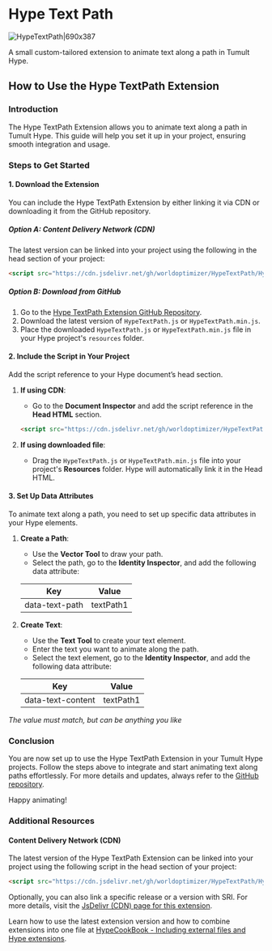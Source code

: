 # Hype Text Path

![HypeTextPath|690x387](https://playground.maxziebell.de/Hype/TextPath/HypeTextPath.jpg?)

A small custom-tailored extension to animate text along a path in Tumult Hype.

## How to Use the Hype TextPath Extension

### Introduction
The Hype TextPath Extension allows you to animate text along a path in Tumult Hype. This guide will help you set it up in your project, ensuring smooth integration and usage.

### Steps to Get Started

#### 1. Download the Extension
You can include the Hype TextPath Extension by either linking it via CDN or downloading it from the GitHub repository.

##### Option A: Content Delivery Network (CDN)
The latest version can be linked into your project using the following in the head section of your project:

```html
<script src="https://cdn.jsdelivr.net/gh/worldoptimizer/HypeTextPath/HypeTextPath.min.js"></script>
```

##### Option B: Download from GitHub
1. Go to the [Hype TextPath Extension GitHub Repository](https://github.com/worldoptimizer/HypeTextPath).
2. Download the latest version of `HypeTextPath.js` or `HypeTextPath.min.js`.
3. Place the downloaded `HypeTextPath.js` or `HypeTextPath.min.js` file in your Hype project's `resources` folder.

#### 2. Include the Script in Your Project
Add the script reference to your Hype document’s head section.

1. **If using CDN**:
   - Go to the **Document Inspector** and add the script reference in the **Head HTML** section.
   ```html
   <script src="https://cdn.jsdelivr.net/gh/worldoptimizer/HypeTextPath/HypeTextPath.min.js"></script>
   ```

2. **If using downloaded file**:
   - Drag the `HypeTextPath.js` or `HypeTextPath.min.js` file into your project's **Resources** folder. Hype will automatically link it in the Head HTML.

#### 3. Set Up Data Attributes
To animate text along a path, you need to set up specific data attributes in your Hype elements.

1. **Create a Path**:
   - Use the **Vector Tool** to draw your path.
   - Select the path, go to the **Identity Inspector**, and add the following data attribute:

   | Key           | Value          |
   |---------------|----------------|
   | data-text-path | textPath1     |

2. **Create Text**:
   - Use the **Text Tool** to create your text element.
   - Enter the text you want to animate along the path.
   - Select the text element, go to the **Identity Inspector**, and add the following data attribute:

   | Key             | Value          |
   |-----------------|----------------|
   | data-text-content | textPath1    |

*The value must match, but can be anything you like*

### Conclusion
You are now set up to use the Hype TextPath Extension in your Tumult Hype projects. Follow the steps above to integrate and start animating text along paths effortlessly. For more details and updates, always refer to the [GitHub repository](https://github.com/worldoptimizer/HypeTextPath).

Happy animating!

### Additional Resources

#### Content Delivery Network (CDN)
The latest version of the Hype TextPath Extension can be linked into your project using the following script in the head section of your project:

```html
<script src="https://cdn.jsdelivr.net/gh/worldoptimizer/HypeTextPath/HypeTextPath.min.js"></script>
```

Optionally, you can also link a specific release or a version with SRI. For more details, visit the [JsDelivr (CDN) page for this extension](https://www.jsdelivr.com/package/gh/worldoptimizer/HypeTextPath).

Learn how to use the latest extension version and how to combine extensions into one file at [HypeCookBook - Including external files and Hype extensions](https://github.com/worldoptimizer/HypeCookBook/wiki/Including-external-files-and-Hype-extensions).
